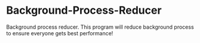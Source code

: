 # Background-Process-Reducer
Background process reducer. This program will reduce background process to ensure everyone gets best performance!
